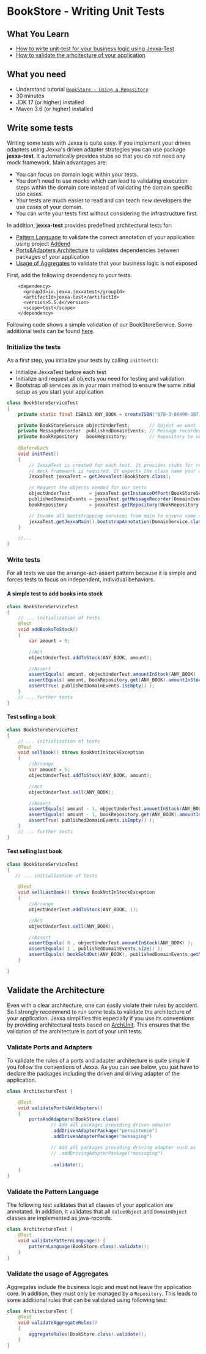 # BookStore - Writing Unit Tests

## What You Learn

*   [How to wirte unit-test for your business logic using Jexxa-Test](#Write-some-tests)
*   [How to validate the arhcitecture of your application](#Validate-the-Architecture)

## What you need

*   Understand tutorial [`BookStore - Using a Repository`](README.md)
*   30 minutes
*   JDK 17 (or higher) installed
*   Maven 3.6 (or higher) installed

## Write some tests
Writing some tests with Jexxa is quite easy. If you implement your driven adapters using Jexxa's driven adapter strategies you can use
package **jexxa-test**. It automatically provides stubs so that you do not need any mock framework. Main advantages are:

*   You can focus on domain logic within your tests.
*   You don't need to use mocks which can lead to validating execution steps within the domain core instead of validating the domain specific use cases
*   Your tests are much easier to read and can teach new developers the use cases of your domain.
*   You can write your tests first without considering the infrastructure first.

In addition, **jexxa-test** provides predefined architectural tests for:
*   [Pattern Language](src/test/java/io/jexxa/tutorials/bookstore/architecture/ArchitectureTest.java) to validate the correct annotation of your application using project [Addend](http://addend.jexxa.io/)
*   [Ports&Adapters Architecture](src/test/java/io/jexxa/tutorials/bookstore/architecture/ArchitectureTest.java) to validates dependencies between packages of your application
*   [Usage of Aggregates](src/test/java/io/jexxa/tutorials/bookstore/architecture/ArchitectureTest.java) to validate that your business logic is not exposed

First, add the following dependency to your tests.

```maven
    <dependency>
      <groupId>io.jexxa.jexxatest</groupId>
      <artifactId>jexxa-test</artifactId>
      <version>5.5.4</version>
      <scope>test</scope>
    </dependency>
```

Following code shows a simple validation of our BookStoreService. Some additional tests can be found [here](https://github.com/jexxa-projects/Jexxa/blob/master/tutorials/BookStore/src/test/java/io/jexxa/tutorials/bookstore/applicationservice/BookStoreServiceTest.java).

### Initialize the tests 

As a first step, you initialize your tests by calling `initTest()`: 
*    Initialize JexxaTest before each test 
*    Initialize and request all objects you need for testing and validation 
*    Bootstrap all services as in your main method to ensure the same initial setup as you start your application

```java
class BookStoreServiceTest
{
    private static final ISBN13 ANY_BOOK = createISBN("978-3-86490-387-8");

    private BookStoreService objectUnderTest;       // Object we want to test
    private MessageRecorder  publishedDomainEvents; // Message recorder to validate published DomainEvents
    private BookRepository   bookRepository;        // Repository to validate results in the tests
    
    @BeforeEach
    void initTest()
    {
        // JexxaTest is created for each test. It provides stubs for running your tests so that no
        // mock framework is required. It expects the class name your application!
        JexxaTest jexxaTest = getJexxaTest(BookStore.class);

        // Request the objects needed for our tests
        objectUnderTest       = jexxaTest.getInstanceOfPort(BookStoreService.class);   // 1. We need the object we want to test
        publishedDomainEvents = jexxaTest.getMessageRecorder(DomainEventSender.class); // 2. A recorder for DomainEvents published via DomainEventSender
        bookRepository        = jexxaTest.getRepository(BookRepository.class);         // 3. Repository managing all books

        // Invoke all bootstrapping services from main to ensure same starting point
        jexxaTest.getJexxaMain().bootstrapAnnotation(DomainService.class);
    }

    //...
}
```
### Write tests 
For all tests we use the arrange-act-assert pattern because it is simple and forces tests to focus on independent, individual behaviors.

#### A simple test to add books into stock 
```java
class BookStoreServiceTest 
{
    // ... initialization of tests 
    @Test
    void addBooksToStock()
    {
        var amount = 5;

        //Act
        objectUnderTest.addToStock(ANY_BOOK, amount);

        //Assert
        assertEquals( amount, objectUnderTest.amountInStock(ANY_BOOK) );      // Perform assertion against the object we test
        assertEquals( amount, bookRepository.get(ANY_BOOK).amountInStock() ); // Perform assertion against the repository
        assertTrue( publishedDomainEvents.isEmpty() );                        // Perform assertion against published DomainEvents
    }
    // ... further tests 
}
```
#### Test selling a book

```java
class BookStoreServiceTest 
{
    // ... initialization of tests 
    @Test
    void sellBook() throws BookNotInStockException
    {
        //Arrange
        var amount = 5;
        objectUnderTest.addToStock(ANY_BOOK, amount);

        //Act
        objectUnderTest.sell(ANY_BOOK);

        //Assert
        assertEquals( amount - 1, objectUnderTest.amountInStock(ANY_BOOK) );       // Perform assertion against the object we test
        assertEquals( amount - 1, bookRepository.get(ANY_BOOK).amountInStock() );  // Perform assertion against the repository
        assertTrue( publishedDomainEvents.isEmpty() );                             // Perform assertion against published DomainEvents
    }
    // ... further tests 
}
```
#### Test selling last book
```java
class BookStoreServiceTest 
{
   // ... initialization of tests

    @Test
    void sellLastBook() throws BookNotInStockException
    {
        //Arrange
        objectUnderTest.addToStock(ANY_BOOK, 1);

        //Act
        objectUnderTest.sell(ANY_BOOK);

        //Assert
        assertEquals( 0 , objectUnderTest.amountInStock(ANY_BOOK) );                        // Perform assertion against the object we test
        assertEquals( 1 , publishedDomainEvents.size() );                                   // Perform assertion against the repository
        assertEquals( bookSoldOut(ANY_BOOK), publishedDomainEvents.getMessage(BookSoldOut.class));  // Perform assertion against published DomainEvents
    }

}
```

## Validate the Architecture

Even with a clear architecture, one can easily violate their rules by accident. So I strongly recommend to run some
tests to validate the architecture of your application. Jexxa simplifies this especially if you use its conventions
by providing architectural tests based on [ArchUnit](https://www.archunit.org). This ensures that the validation of 
the architecture is port of your unit tests. 

### Validate Ports and Adapters

To validate the rules of a ports and adapter architecture is quite simple if you follow the conventions of Jexxa. As 
you can see below, you just have to declare the packages including the driven and driving adapter of the application.  

```java
class ArchitectureTest {

    @Test
    void validatePortsAndAdapters()
    {
        portsAndAdapters(BookStore.class)
                // Add all packages providing driven adapter  
                .addDrivenAdapterPackage("persistence")  
                .addDrivenAdapterPackage("messaging")

                // Add all packages providing driving adapter such as  
                // .addDrivingAdapterPackage("messaging")
                
                .validate();
    }
}
```

### Validate the Pattern Language
The following test validates that all classes of your application are annotated. In addition, it validates that all 
`ValueObject` and `DomainObject` classes are implemented as java-records. 

```java
class ArchitectureTest {
    @Test
    void validatePatternLanguage() {
        patternLanguage(BookStore.class).validate();
    }
}
```

### Validate the usage of Aggregates
Aggregates include the business logic and must not leave the application core. In addition, they must only be managed 
by a `Repository`. This leads to some additional rules that can be validated using following test: 

```java
class ArchitectureTest {
    @Test
    void validateAggregateRules()
    {
        aggregateRules(BookStore.class).validate();
    }
}
```
